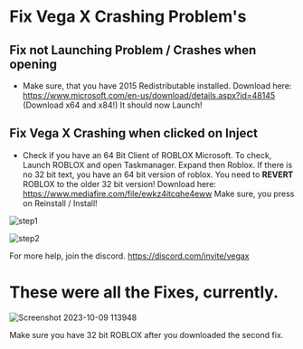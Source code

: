 # Fix Vega X Crashing Problem's


## Fix not Launching Problem / Crashes when opening
- Make sure, that you have 2015 Redistributable installed. Download here: https://www.microsoft.com/en-us/download/details.aspx?id=48145 (Download x64 and x84!)
It should now Launch!

## Fix Vega X Crashing when clicked on Inject
- Check if you have an 64 Bit Client of ROBLOX Microsoft. To check, Launch ROBLOX and open Taskmanager. Expand then Roblox. If there is no 32 bit text, you have an 64 bit version of roblox. You need to  **REVERT** ROBLOX to the older 32 bit version! Download here: https://www.mediafire.com/file/ewkz4itcqhe4eww Make sure, you press on Reinstall / Install!

![step1](https://github.com/1onePas/Vega-X-Fix/assets/105048898/2a40c8b3-24d4-4cdf-9aec-870ad6e28439)


![step2](https://github.com/1onePas/Vega-X-Fix/assets/105048898/f6c89de8-4340-4459-a450-f9373e12dd92)

For more help, join the discord. https://discord.com/invite/vegax


# These were all the Fixes, currently.


![Screenshot 2023-10-09 113948](https://github.com/1onePas/Vega-X-Fix/assets/105048898/b3c3926e-80e9-4984-8538-a01b1befc730) 

Make sure you have 32 bit ROBLOX after you downloaded the second fix.
